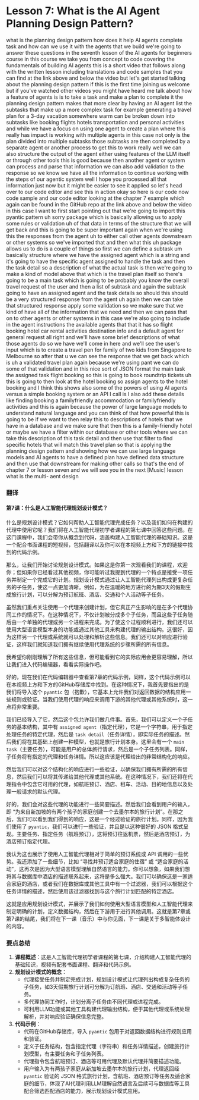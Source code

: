 # Lesson 7: What is the AI Agent Planning Design Pattern?
what is the planning design pattern how does it help AI agents complete task and how can we use it with the agents that we build we're going to answer these questions in the seventh lesson of the AI agents for beginners course in this course we take you from concept to code covering the fundamentals of building AI agents this is a short video that follows along with the written lesson including translations and code samples that you can find at the link above and below the video but let's get started talking about the planning design pattern if this is the first time joining us welcome but if you've watched other videos you might have heard me talk about how a feature of agents is is to take a task and make a plan to complete it the planning design pattern makes that more clear by having an AI agent list the subtasks that make up a more complex task for example generating a travel plan for a 3-day vacation somewhere warm can be broken down into subtasks like booking flights hotels transportation and personal activities and while we have a focus on using one agent to create a plan where this really has impact is working with multiple agents in this case not only is the plan divided into multiple subtasks those subtasks are then completed by a separate agent or another process to get this to work really well we can also structure the output of the agent either using features of the LLM itself or through other tools this is good because then another agent or system can process and parse that information we can also add validation to the response so we know we have all the information to continue working with the steps of our agentic system well I hope you processed all that information just now but it might be easier to see it applied so let's head over to our code editor and see this in action okay so here is our code now code sample and our code editor looking at the chapter 7 example which again can be found in the GitHub repo at the link above and below the video in this case I want to first start pointing out that we're going to import this pyantic pattern uh sorry package which is basically allowing us to apply some rules or validation uh of that data in terms of the structure that we will get back and this is going to be super important again when we're using this the responses from the agent uh to either call other agents downstream or other systems so we've imported that and then what this uh package allows us to do is a couple of things so first we can define a subtask um basically structure where we have the assigned agent which is a string and it's going to have the specific agent assigned to handle the task and then the task detail so a description of what the actual task is then we're going to make a kind of model above that which is the travel plan itself so there's going to be a main task which is going to be probably you know the overall travel request of the user and then a list of subtask and again the subtask going to have an assigned agent and the task details so should this should be a very structured response from the agent uh again then we can take that structured response apply some validation so we make sure that we kind of have all of the information that we need and then we can pass that on to other agents or other systems in this case we're also going to include in the agent instructions the available agents that that it has so flight booking hotel car rental activities destination info and a default agent for general request all right and we'll have some brief descriptions of what those agents do so we have we'll come in here and we'll see the user's input which is to create a travel pen for family of two kids from Singapore to Melbourne so after that u we can see the response that we get back which is uh a validated travel plan again because we're using pant we can do some of that validation and in this nice sort of JSON format the main task the assigned task flight booking so this is going to book roundtrip tickets uh this is going to then look at the hotel booking so assign agents to the hotel booking and I think this shows also some of the powers of using AI agents versus a simple booking system or an API I call is I also add these details like finding booking a familyfriendly accommodation or familyfriendly activities and this is again because the power of large language models to understand natural language and you can think of that how powerful this is going to be if we want to then relay this to descriptions of hotels that we have in a database and we make sure that then this is a family-friendly hotel or maybe we have a filter within our database or other tools where we can take this description of this task detail and then use that filter to find specific hotels that will match this travel plan so that is applying the planning design pattern and showing how we can use large language models and AI agents to have a defined plan have defined data structure and then use that downstream for making other calls so that's the end of chapter 7 or lesson seven and we will see you in the next [Music] lesson what is the multi- aent design 
### 翻译
#### 第7课：什么是人工智能代理规划设计模式？
什么是规划设计模式？它如何帮助人工智能代理完成任务？以及我们如何在构建的代理中使用它呢？我们将在人工智能代理初学者课程的第七课中回答这些问题。在这门课程中，我们会带你从概念到代码，涵盖构建人工智能代理的基础知识。这是一个配合书面课程的短视频，包括翻译以及你可以在本视频上方和下方的链接中找到的代码示例。

那么，让我们开始讨论规划设计模式。如果这是你第一次观看我们的课程，欢迎你；但如果你已经看过其他视频，你可能听过我提到代理的一个特点是接受一项任务并制定一个完成它的计划。规划设计模式通过让人工智能代理列出构成更复杂任务的子任务，使这一点更加清晰。例如，为在温暖的地方进行的为期3天的假期生成旅行计划，可以分解为预订航班、酒店、交通和个人活动等子任务。

虽然我们重点关注使用一个代理来创建计划，但它真正产生影响的是在多个代理协同工作的情况下。在这种情况下，不仅计划被分成多个子任务，而且这些子任务随后由一个单独的代理或另一个进程来完成。为了使这个过程顺利进行，我们还可以使用大型语言模型本身的功能或通过其他工具来构建代理的输出结构。这很好，因为这样另一个代理或系统就可以处理和解析这些信息。我们还可以对响应进行验证，这样我们就知道我们拥有继续使用代理系统的步骤所需的所有信息。

我希望你刚刚理解了所有这些信息，但可能看到它的实际应用会更容易理解，所以让我们进入代码编辑器，看看实际操作吧。

好的，现在我们在代码编辑器中查看第7章的代码示例，同样，这个代码示例可以在本视频上方和下方的GitHub存储库中找到。在这种情况下，我首先要指出的是我们将导入这个 `pyantic` 包（抱歉），它基本上允许我们对返回数据的结构应用一些规则或验证。当我们使用代理的响应来调用下游的其他代理或其他系统时，这一点将非常重要。

我们已经导入了它，然后这个包允许我们做几件事。首先，我们可以定义一个子任务的基本结构，其中有 `assigned agent`（指定代理），它是一个字符串，用于指定处理任务的特定代理，然后是 `task detail`（任务详情），即实际任务的描述。然后我们将在其基础上创建一种模型，也就是旅行计划本身。这里会有一个 `main task`（主要任务），可能是用户的总体旅行请求，然后是一个子任务列表。同样，子任务将有指定的代理和任务详情。所以这应该是代理给出的非常结构化的响应。

然后我们可以对这个结构化的响应进行一些验证，以确保我们拥有所需的所有信息，然后我们可以将其传递给其他代理或其他系统。在这种情况下，我们还将在代理指令中包含它可用的代理，如航班预订、酒店、租车、活动、目的地信息以及处理一般请求的默认代理。

好的，我们会对这些代理的功能进行一些简要描述。然后我们会看到用户的输入，即 “为来自新加坡的有两个孩子的家庭创建一个去墨尔本的旅行计划”。在那之后，我们可以看到我们得到的响应，这是一个经过验证的旅行计划。同样，因为我们使用了 `pyantic`，我们可以进行一些验证，并且是以这种很好的 JSON 格式呈现。主要任务、指定任务（航班预订），这将预订往返机票，然后是酒店预订，为酒店预订指定代理。

我认为这也展示了使用人工智能代理相对于简单的预订系统或 API 调用的一些优势。我还添加了一些细节，比如 “寻找并预订适合家庭的住宿” 或 “适合家庭的活动”，这再次是因为大型语言模型理解自然语言的能力。你可以想象，如果我们想将其与数据库中酒店的描述联系起来，这将是多么强大。我们可以确保这是一家适合家庭的酒店，或者我们在数据库或其他工具中有一个过滤器，我们可以根据这个任务详情的描述，然后使用该过滤器找到与这个旅行计划匹配的特定酒店。

这就是应用规划设计模式，并展示了我们如何使用大型语言模型和人工智能代理来制定明确的计划，定义数据结构，然后在下游用于进行其他调用。这就是第7章或第7课的结尾，我们将在下一课（音乐）中与你见面，下一课是关于多智能体设计的内容。

### 要点总结
1. **课程概述**：这是人工智能代理初学者课程的第七课，介绍构建人工智能代理的基础知识，视频有配套书面课程、翻译和代码示例。
2. **规划设计模式的概念**：
    - 代理接受任务并制定完成计划，规划设计模式让代理列出构成复杂任务的子任务，如3天假期旅行计划可分解为订航班、酒店、交通和活动等子任务。
    - 多代理协同工作时，计划分离子任务由不同代理或进程完成。
    - 可利用LLM功能或其他工具构建代理输出结构，便于其他代理或系统处理解析，并对响应验证确保信息完整。
3. **代码示例**：
    - 代码在GitHub存储库，导入 `pyantic` 包用于对返回数据结构进行规则应用和验证。
    - 定义子任务结构，包含指定代理（字符串）和任务详情描述，创建旅行计划模型，有主要任务和子任务列表。
    - 代理指令包含航班预订、酒店等可用代理及默认代理并简要描述功能。
    - 用户输入为有两孩子家庭从新加坡去墨尔本的旅行计划，代理返回经 `pyantic` 验证的 JSON 格式旅行计划，含航班、酒店预订等任务及适合家庭的细节，体现了AI代理利用LLM理解自然语言及后续可与数据库等工具配合筛选匹配酒店的能力，展示规划设计模式应用。 


